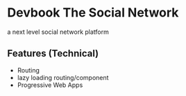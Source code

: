 # Devbook The Social Network

a next level social network platform

## Features (Technical)

- Routing
- lazy loading routing/component
- Progressive Web Apps
